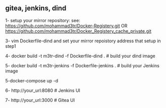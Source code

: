 ## gitea, jenkins, dind 


1- setup your mirror repository:
see:
https://github.com/mohammad3tr/Docker-Registery.git
OR
https://github.com/mohammad3tr/Docker_Registery_cache_private.git

3- vim Dockerfile-dind and set your mirror repoistory address that setup in step1

  
4- docker build -t m3tr-dind -f Dockerfile-dind .                       # build your dind image

5- docker build -t m3tr-jenkins -f Dockerfile-jenkins .                 # build your Jenkins image

5-docker-compose up -d

6- http://your_url:8080                                               # Jenkins UI

7- http://your_url:3000                                               # Gitea UI

